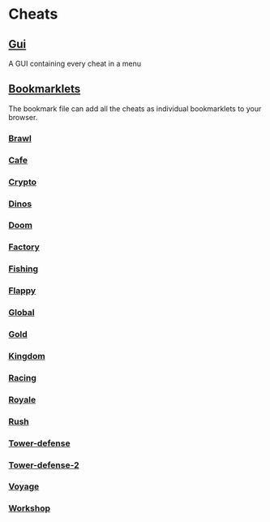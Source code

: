 # Cheats

## [Gui](gui.js)
A GUI containing every cheat in a menu
&nbsp;
## [Bookmarklets](Bookmarklets.html)
The bookmark file can add all the cheats as individual bookmarklets to your browser.
### [Brawl](brawl)


### [Cafe](cafe)

### [Crypto](crypto)

### [Dinos](dinos)

### [Doom](doom)

### [Factory](factory)

### [Fishing](fishing)

### [Flappy](flappy)

### [Global](global)

### [Gold](gold)

### [Kingdom](kingdom)

### [Racing](racing)

### [Royale](royale)

### [Rush](rush)

### [Tower-defense](tower-defense)

### [Tower-defense-2](tower-defense-2)

### [Voyage](voyage)

### [Workshop](workshop)
